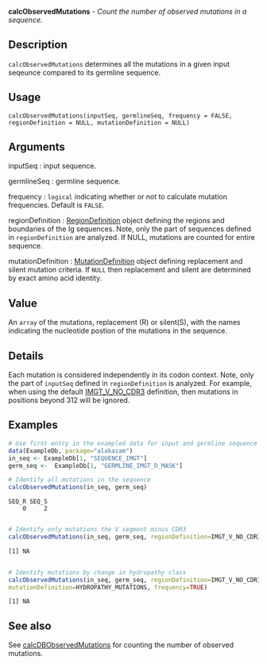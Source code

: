 





**calcObservedMutations** - *Count the number of observed mutations in a sequence.*

Description
--------------------

`calcObservedMutations` determines all the mutations in a given input seqeunce compared
to its germline sequence.


Usage
--------------------
```
calcObservedMutations(inputSeq, germlineSeq, frequency = FALSE,
regionDefinition = NULL, mutationDefinition = NULL)
```

Arguments
-------------------

inputSeq
:   input sequence.

germlineSeq
:   germline sequence.

frequency
:   `logical` indicating whether or not to calculate
mutation frequencies. Default is `FALSE`.

regionDefinition
:   [RegionDefinition](RegionDefinition-class.md) object defining the regions
and boundaries of the Ig sequences. Note, only the part of
sequences defined in `regionDefinition` are analyzed.
If NULL, mutations are counted for entire sequence.

mutationDefinition
:   [MutationDefinition](MutationDefinition-class.md) object defining replacement
and silent mutation criteria. If `NULL` then 
replacement and silent are determined by exact 
amino acid identity.



Value
-------------------

An `array` of the mutations, replacement (R) or silent(S), with the 
names indicating the nucleotide postion of the mutations in the sequence.

Details
-------------------

Each mutation is considered independently in its codon context. Note, only the part of 
`inputSeq` defined in `regionDefinition` is analyzed. For example, when using 
the default [IMGT_V_NO_CDR3](IMGT_SCHEMES.md) definition, then mutations in positions beyond 
312 will be ignored.



Examples
-------------------

```R
# Use first entry in the exampled data for input and germline sequence
data(ExampleDb, package="alakazam")
in_seq <- ExampleDb[1, "SEQUENCE_IMGT"]
germ_seq <-  ExampleDb[1, "GERMLINE_IMGT_D_MASK"]

# Identify all mutations in the sequence
calcObservedMutations(in_seq, germ_seq)

```


```
SEQ_R SEQ_S 
    0     2 

```


```R

# Identify only mutations the V segment minus CDR3
calcObservedMutations(in_seq, germ_seq, regionDefinition=IMGT_V_NO_CDR3)

```


```
[1] NA

```


```R
 
# Identify mutations by change in hydropathy class
calcObservedMutations(in_seq, germ_seq, regionDefinition=IMGT_V_NO_CDR3,
mutationDefinition=HYDROPATHY_MUTATIONS, frequency=TRUE)
```


```
[1] NA

```



See also
-------------------

See [calcDBObservedMutations](calcDBObservedMutations.md) for counting the number of observed mutations.



